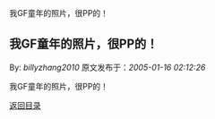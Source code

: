 我GF童年的照片，很PP的！
## 我GF童年的照片，很PP的！

By: *billyzhang2010* 原文发布于：*2005-01-16 02:12:26*

我GF童年的照片，很PP的！

[返回目录](index.html)
